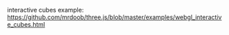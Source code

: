 interactive cubes example:
https://github.com/mrdoob/three.js/blob/master/examples/webgl_interactive_cubes.html
